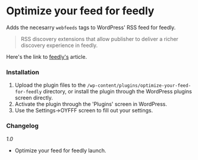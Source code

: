 # Optimize your feed for feedly

Adds the necesarry `webfeeds` tags to WordPress' RSS feed for feedly.

> RSS discovery extensions that allow publisher to deliver a richer discovery experience in feedly.

Here's the link to [feedly's](https://blog.feedly.com/10-ways-to-optimize-your-feed-for-feedly/ "10 ways to optimize your feed for feedly") article.

### Installation

1. Upload the plugin files to the `/wp-content/plugins/optimize-your-feed-for-feedly` directory, or install the plugin through the WordPress plugins screen directly.
2. Activate the plugin through the 'Plugins' screen in WordPress.
3. Use the Settings->OYFFF screen to fill out your settings.

### Changelog

*1.0*
* Optimize your feed for feedly launch.